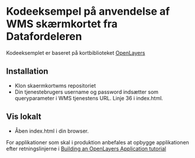 # Kodeeksempel på anvendelse af WMS skærmkortet fra Datafordeleren

Kodeeksemplet er baseret på kortbiblioteket [OpenLayers](https://openlayers.org/)

## Installation

* Klon skaermkortwms repositoriet
* Din tjenestebrugers username og password indsætter som queryparameter i WMS tjenestens URL. Linje 36 i index.html.

## Vis lokalt

* Åben index.html i din browser.

For applikationer som skal i produktion anbefales at opbygge applikationen efter retningslinjerne i [Building an OpenLayers Application tutorial](https://openlayers.org/en/latest/doc/tutorials/bundle.html)

